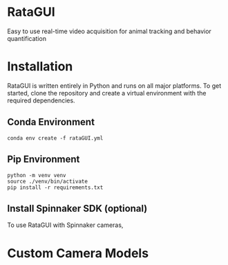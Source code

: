 # RataGUI
Easy to use real-time video acquisition for animal tracking and behavior quantification

# Installation
RataGUI is written entirely in Python and runs on all major platforms. To get started, clone the repository and create a virtual environment with the required dependencies.

## Conda Environment
```
conda env create -f rataGUI.yml
```

## Pip Environment
```
python -m venv venv
source ./venv/bin/activate
pip install -r requirements.txt
```

## Install Spinnaker SDK (optional)
To use RataGUI with Spinnaker cameras, 

# Custom Camera Models
